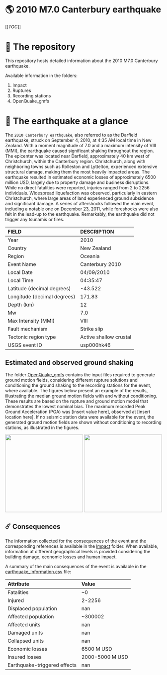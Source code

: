 # 🌎 2010 M7.0 Canterbury earthquake
[[_TOC_]]

# 📂 The repository

This repository hosts detailed information about the 2010 M7.0 Canterbury earthquake.

Available information in the folders:

1. Impact
2. Ruptures
3. Recording stations
4. OpenQuake_gmfs


# 🚀 The earthquake at a glance 

The `2010 Canterbury earthquake`, also referred to as the Darfield earthquake, struck on September 4, 2010, at 4:35 AM local time in New Zealand. With a moment magnitude of 7.0 and a maximum intensity of VIII (MMI), the earthquake caused significant shaking throughout the region. The epicenter was located near Darfield, approximately 40 km west of Christchurch, within the Canterbury region. Christchurch, along with neighboring towns such as Rolleston and Lyttelton, experienced extensive structural damage, making them the most heavily impacted areas. The earthquake resulted in estimated economic losses of approximately 6500 million USD, largely due to property damage and business disruptions. While no direct fatalities were reported, injuries ranged from 2 to 2256 individuals. Widespread liquefaction was observed, particularly in eastern Christchurch, where large areas of land experienced ground subsidence and significant damage. A series of aftershocks followed the main event, including a notable one on December 23, 2011, while foreshocks were also felt in the lead-up to the earthquake. Remarkably, the earthquake did not trigger any tsunamis or fires.

| FIELD | DESCRIPTION |
|:-------|:-------------|
| Year | 2010 |
| Country | New Zealand |
| Region | Oceania |
| Event Name | Canterbury 2010 |
| Local Date | 04/09/2010 |
| Local Time | 04:35:47 |
| Latitude (decimal degrees) | -43.522 |
| Longitude (decimal degrees) | 171.83 |
| Depth (km) | 12 |
| Mw | 7.0 |
| Max Intensity (MMI) | VIII |
| Fault mechanism | Strike slip |
| Tectonic region type | Active shallow crustal |
| USGS event ID | usp000hk46 |

## Estimated and observed ground shaking

The folder [OpenQuake_gmfs](./OpenQuake_gmfs/) contains the input files required to generate ground motion fields, considering different rupture solutions and conditioning the ground shaking to the recording stations for the event, where available. The figures below present an example of the results, illustrating the median ground motion fields with and without conditioning. These results are based on the rupture and ground motion model that demonstrates the lowest nominal bias. The maximum recorded Peak Ground Acceleration (PGA) was [insert value here], observed at [insert location here]. If no seismic station data were available for the event, the generated ground motion fields are shown without conditioning to recording stations, as illustrated in the figures.

<img src="./4_OpenQuake_gmfs/median_gmf_stations_none.png" height="250">
<img src="./4_OpenQuake_gmfs/median_gmf_stations_seismic.png" height="250">

## ☄️ Consequences

The information collected for the consequences of the event and the corresponding references is available in the [Impact](./Impact) folder. When available, information at different geographical levels is provided considering the building damage, economic losses and human impact.

A summary of the main consequences of the event is available in the [earthquake_information.csv](./earthquake_information.csv) file:

| Attribute | Value |
|:-------|:-------------|
| Fatalities | ~0 |
| Injured | 2-2256 |
| Displaced population | nan |
| Affected population | ~300002 |
| Affected units | nan |
| Damaged units | nan |
| Collapsed units | nan |
| Economic losses | 6500 M USD |
| Insured losses | 2000-5000 M USD |
| Earthquake-triggered effects | nan |